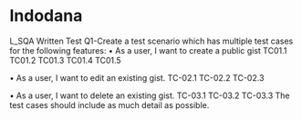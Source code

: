 # Indodana
L_SQA Written Test
Q1-Create a test scenario which has multiple test cases for the following features:
• As a user, I want to create a public gist
  TC01.1
  TC01.2
  TC01.3
  TC01.4
  TC01.5
  
• As a user, I want to edit an existing gist.
  TC-02.1
  TC-02.2
  TC-02.3
  
• As a user, I want to delete an existing gist.
  TC-03.1
  TC-03.2
  TC-03.3
The test cases should include as much detail as possible.
